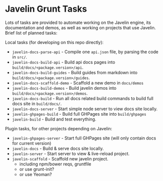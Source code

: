 # Javelin Grunt Tasks #

Lots of tasks are provided to automate working on the Javelin engine, its documentation and demos, as
well as working on projects that use Javelin.  Brief list of planned tasks:

Local tasks (for developing on this repo directly):

* `javelin-docs-parse-api` - Compile one `api.json` file, by parsing the code in `src/`.
* `javelin-docs-build-api` - Build api docs pages into `build/docs/<package.version>/api`.
* `javelin-docs-build-guides` - Build guides from markdown into `build/docs/<package.version>/guides`.
* `javelin-docs-scaffold-demo` - Scaffold a new demo in `docs/demos`
* `javelin-docs-build-demos` - Build javelin demos into `build/docs/<package.version>/demos`.
* `javelin-docs-build` - Run all docs related build commands to build full docs site in `build/docs/`.
* `javelin-docs-server` - Start simple node server to view docs site locally.
* `javelin-ghpages-build` - Build full GHPages site into `build/ghpages`
* `javelin-build` - Build and test everything.

Plugin tasks, for other projects depending on Javelin:

* `javelin-ghpages-server` - Start full GHPages site (will only contain docs for current version)
* `javelin-docs` - Build & serve docs site locally.
* `javelin-server` - Start server to view & live-reload project.
* `javelin-scaffold` - Scaffold new javelin project.
  * including npm/bower reqs, gruntfile
  * or use grunt-init?
  * or use Yeoman?
